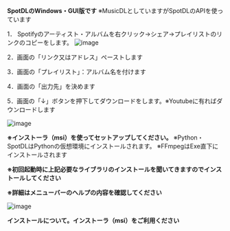 **SpotDLのWindows・GUI版です**
※MusicDLとしていますがSpotDLのAPIを使っています

1． Spotifyのアーティスト・アルバムを右クリック→シェア→プレイリストのリンクのコピーをします。
![image](https://github.com/user-attachments/assets/9e4f2828-a267-412a-81eb-4aa5118f9e59)

2．画面の「リンク又はアドレス」ペーストします

3．画面の「プレイリスト」：アルバム名を付けます

4．画面の「出力先」を決めます

5．画面の「↓」ボタンを押下してダウンロードをします。※Youtubeに有ればダウンロードします

![image](https://github.com/aps-sys/SpotDLWin/assets/72966280/2aaf1b3d-d6d4-4a02-ac98-5b5d071e1181)

**※インストーラ（msi）を使ってセットアップしてください。**
※Python・SpotDLはPythonの仮想環境にインストールされます。
※FFmpegはExe直下にインストールされます

**※初回起動時に上記必要なライブラリのインストールを聞いてきますのでインストールしてください**

**※詳細はメニューバーのヘルプの内容を確認してください**

![image](https://github.com/aps-sys/SpotDLWin/assets/72966280/f3db9ef2-eea8-498e-81a9-a9f537fcad2b)

**インストールについて。インストーラ（msi）をご利用ください**




